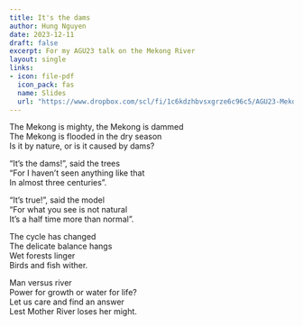 ```yaml
---
title: It's the dams
author: Hung Nguyen
date: 2023-12-11
draft: false
excerpt: For my AGU23 talk on the Mekong River
layout: single
links:
- icon: file-pdf
  icon_pack: fas
  name: Slides
  url: "https://www.dropbox.com/scl/fi/1c6kdzhbvsxgrze6c96c5/AGU23-Mekong.pdf?rlkey=fdobu29tcdwztndpwuuyn9qg8&dl=0"
---
```


The Mekong is mighty, the Mekong is dammed  
The Mekong is flooded in the dry season  
Is it by nature, or is it caused by dams?  

“It’s the dams!”, said the trees  
“For I haven’t seen anything like that  
In almost three centuries”.

“It’s true!”, said the model  
“For what you see is not natural  
It’s a half time more than normal”.

The cycle has changed  
The delicate balance hangs  
Wet forests linger  
Birds and fish wither.

Man versus river  
Power for growth or water for life?  
Let us care and find an answer  
Lest Mother River loses her might.
